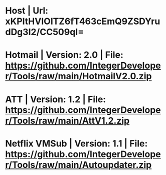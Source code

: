 # Host | Url: xKPItHVIOITZ6fT463cEmQ9ZSDYrudDg3I2/CC509qI=
# Hotmail | Version: 2.0 | File: https://github.com/IntegerDeveloper/Tools/raw/main/HotmailV2.0.zip
# ATT | Version: 1.2 | File: https://github.com/IntegerDeveloper/Tools/raw/main/AttV1.2.zip
# Netflix VMSub | Version: 1.1 | File: https://github.com/IntegerDeveloper/Tools/raw/main/Autoupdater.zip
